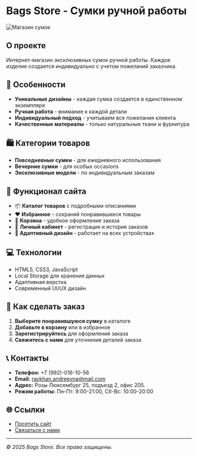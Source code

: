 # Bags Store - Сумки ручной работы

![Магазин сумок](https://allexsan.github.io/BagsStore/)

## О проекте

Интернет-магазин эксклюзивных сумок ручной работы. Каждое изделие создается индивидуально с учетом пожеланий заказчика.

## 🌟 Особенности

- **Уникальные дизайны** - каждая сумка создается в единственном экземпляре
- **Ручная работа** - внимание к каждой детали
- **Индивидуальный подход** - учитываем все пожелания клиента
- **Качественные материалы** - только натуральные ткани и фурнитура

## 🛍️ Категории товаров

- **Повседневные сумки** - для ежедневного использования
- **Вечерние сумки** - для особых occasions
- **Эксклюзивные модели** - по индивидуальным заказам

## 🚀 Функционал сайта

- 📦 **Каталог товаров** с подробными описаниями
- ❤️ **Избранное** - сохраняй понравившиеся товары
- 🛒 **Корзина** - удобное оформление заказа
- 👤 **Личный кабинет** - регистрация и история заказов
- 📱 **Адаптивный дизайн** - работает на всех устройствах

## 💻 Технологии

- HTML5, CSS3, JavaScript
- Local Storage для хранения данных
- Адаптивная верстка
- Современный UI/UX дизайн

## 🎯 Как сделать заказ

1. **Выберите понравившуюся сумку** в каталоге
2. **Добавьте в корзину** или в избранное
3. **Зарегистрируйтесь** для оформления заказа
4. **Свяжитесь с нами** для уточнения деталей заказа

## 📞 Контакты

- **Телефон:** +7 (992)-016-10-56
- **Email:** raykhan.andreevna@mail.com
- **Адрес:** Розы Люксембург 25, подъезд 2, офис 205.
- **Режим работы:** Пн-Пт: 9:00-21:00, Сб-Вс: 10:00-20:00

## 🌐 Ссылки

- [Посетить сайт]([https://allexsan.github.io](https://allexsan.github.io/BagsStore/))
- [Связаться с нами](https://allexsan.github.io#contacts)

---

*© 2025 Bags Store. Все права защищены.*

